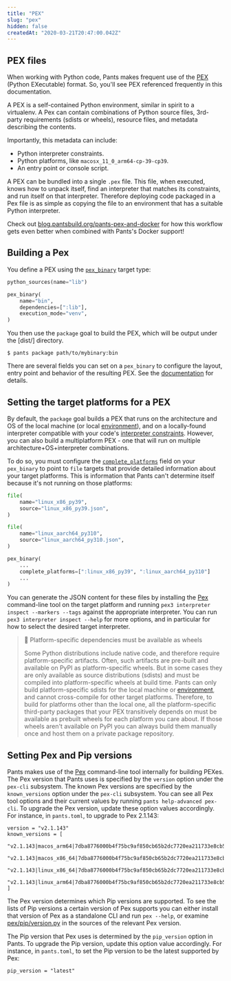 ```yaml
---
title: "PEX"
slug: "pex"
hidden: false
createdAt: "2020-03-21T20:47:00.042Z"
---
```

PEX files
---------
When working with Python code, Pants makes frequent use of the [PEX](https://github.com/pantsbuild/pex) (Python EXecutable) format. So, you'll see PEX referenced frequently in this documentation.

A PEX is a self-contained Python environment, similar in spirit to a virtualenv. A Pex can contain combinations of Python source files, 3rd-party requirements (sdists or wheels), resource files, and metadata describing the contents.

Importantly, this metadata can include:

- Python interpreter constraints.
- Python platforms, like `macosx_11_0_arm64-cp-39-cp39`.
- An entry point or console script.

A PEX can be bundled into a single `.pex` file. This file, when executed, knows how to unpack itself, find an interpreter that matches its constraints, and run itself on that interpreter. Therefore deploying code packaged in a Pex file is as simple as copying the file to an environment that has a suitable Python interpreter.

Check out [blog.pantsbuild.org/pants-pex-and-docker](https://blog.pantsbuild.org/pants-pex-and-docker/) for how this workflow gets even better when combined with Pants's Docker support!

Building a Pex
--------------

You define a PEX using the [`pex_binary`](doc:reference-pex_binary) target type:

```python path/to/mybinary/BUILD
python_sources(name="lib")

pex_binary(
    name="bin",
    dependencies=[":lib"],
    execution_mode="venv",
)
```

You then use the `package` goal to build the PEX, which will be output under the [dist/] directory.

```shell
$ pants package path/to/mybinary:bin
```

There are several fields you can set on a `pex_binary` to configure the layout, entry point and behavior of the resulting PEX.  See the [documentation](doc:reference-pex_binary) for details.


Setting the target platforms for a PEX
--------------------------------------

By default, the `package` goal builds a PEX that runs on the architecture and OS of the local machine (or local [environment](doc:environments)), and on a locally-found interpreter compatible with your code's [interpreter constraints](doc:python-interpreter-compatibility). However, you can also build a multiplatform PEX - one that will run on multiple architecture+OS+interpreter combinations.

To do so, you must configure the [`complete_platforms`](doc:reference-pex_binary#codecomplete_platformscode) field on your `pex_binary` to point to `file` targets that provide detailed information about your target platforms. This is information that Pants can't determine itself because it's not running on those platforms:

```python BUILD
file(
    name="linux_x86_py39",
    source="linux_x86_py39.json",
)

file(
    name="linux_aarch64_py310",
    source="linux_aarch64_py310.json",
)

pex_binary(
    ...
    complete_platforms=[":linux_x86_py39", ":linux_aarch64_py310"]
    ...
)
```

You can generate the JSON content for these files by installing the [Pex](https://github.com/pantsbuild/pex) command-line tool on the target platform and running `pex3 interpreter inspect --markers --tags` against the appropriate interpreter. You can run `pex3 interpreter inspect --help` for more options, and in particular for how to select the desired target interpreter.

> 🚧 Platform-specific dependencies must be available as wheels
>
> Some Python distributions include native code, and therefore require platform-specific artifacts. Often, such artifacts are pre-built and available on PyPI as platform-specific wheels. But in some cases they are only available as source distributions (sdists) and must be compiled into platform-specific wheels at build time. Pants can only build platform-specific sdists for the local machine or [environment](doc:environments), and cannot cross-compile for other target platforms. Therefore, to build for platforms other than the local one, all the platform-specific third-party packages that your PEX transitively depends on must be available as prebuilt wheels for each platform you care about. If those wheels aren't available on PyPI you can always build them manually once and host them on a private package repository.

Setting Pex and Pip versions
----------------------------

Pants makes use of the [Pex](https://github.com/pantsbuild/pex) command-line tool internally for building PEXes. The Pex version that Pants uses is specified by the `version` option under the `pex-cli` subsystem. The known Pex versions are specified by the `known_versions` option under the `pex-cli` subsystem. You can see all Pex tool options and their current values by running `pants help-advanced pex-cli`. To upgrade the Pex version, update these option values accordingly. For instance, in `pants.toml`, to upgrade to Pex 2.1.143:

```[pex-cli]
version = "v2.1.143"
known_versions = [
  "v2.1.143|macos_arm64|7dba8776000b4f75bc9af850cb65b2dc7720ea211733e8cb5243c0b210ef3c19|4194291",
  "v2.1.143|macos_x86_64|7dba8776000b4f75bc9af850cb65b2dc7720ea211733e8cb5243c0b210ef3c19|4194291",
  "v2.1.143|linux_x86_64|7dba8776000b4f75bc9af850cb65b2dc7720ea211733e8cb5243c0b210ef3c19|4194291",
  "v2.1.143|linux_arm64|7dba8776000b4f75bc9af850cb65b2dc7720ea211733e8cb5243c0b210ef3c19|4194291"
]
```

The Pex version determines which Pip versions are supported. To see the lists of Pip versions a certain version of Pex supports you can either install that version of Pex as a standalone CLI and run `pex --help`, or examine [pex/pip/version.py](https://github.com/pantsbuild/pex/blob/main/pex/pip/version.py) in the sources of the relevant Pex version. 

The Pip version that Pex uses is determined by the `pip_version` option in Pants. To upgrade the Pip version, update this option value accordingly. For instance, in `pants.toml`, to set the Pip version to be the latest supported by Pex:

```[python]
pip_version = "latest"
```
